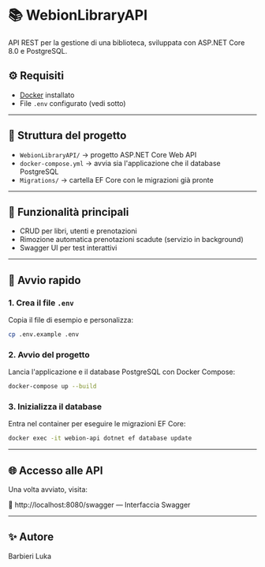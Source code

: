 # 📚 WebionLibraryAPI

API REST per la gestione di una biblioteca, sviluppata con ASP.NET Core 8.0 e PostgreSQL.

## ⚙️ Requisiti

- [Docker](https://www.docker.com/) installato
- File `.env` configurato (vedi sotto)

---

## 📁 Struttura del progetto

- `WebionLibraryAPI/` → progetto ASP.NET Core Web API
- `docker-compose.yml` → avvia sia l'applicazione che il database PostgreSQL
- `Migrations/` → cartella EF Core con le migrazioni già pronte

---

## 🧪 Funzionalità principali

- CRUD per libri, utenti e prenotazioni
- Rimozione automatica prenotazioni scadute (servizio in background)
- Swagger UI per test interattivi

---

## 🚀 Avvio rapido

### 1. Crea il file `.env`

Copia il file di esempio e personalizza:

```bash
cp .env.example .env
```

### 2. Avvio del progetto

Lancia l'applicazione e il database PostgreSQL con Docker Compose:

```bash
docker-compose up --build
```

### 3. Inizializza il database
Entra nel container per eseguire le migrazioni EF Core:
```bash
docker exec -it webion-api dotnet ef database update
```

---

## 🌐 Accesso alle API
Una volta avviato, visita:

🔗 http://localhost:8080/swagger — Interfaccia Swagger

---

## ✨ Autore
Barbieri Luka
